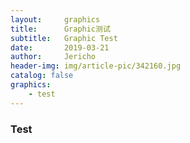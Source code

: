 ```yaml
---
layout:     graphics
title:      Graphic测试
subtitle:   Graphic Test
date:       2019-03-21
author:     Jericho
header-img: img/article-pic/342160.jpg
catalog: false
graphics:
    - test
---
```


### Test